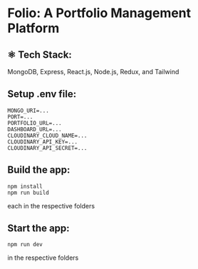 # Folio: A Portfolio Management Platform

## ⚛️ Tech Stack: 
MongoDB, Express, React.js, Node.js, Redux, and Tailwind

## Setup .env file:
```
MONGO_URI=...
PORT=...
PORTFOLIO_URL=...
DASHBOARD_URL=...
CLOUDINARY_CLOUD_NAME=...
CLOUDINARY_API_KEY=...
CLOUDINARY_API_SECRET=...
```

## Build the app:
```
npm install
npm run build
```
each in the respective folders

## Start the app:
```
npm run dev
```
in the respective folders
